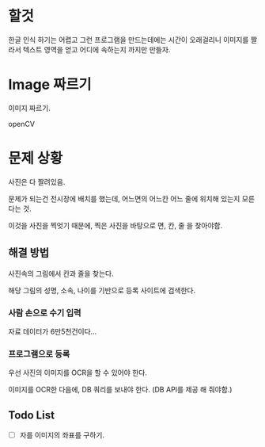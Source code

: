 # 할것

한글 인식 하기는 어렵고 그런 프로그램을 만드는데에는 시간이 오래걸리니 이미지를 짤라서 텍스트 영역을 얻고 어디에 속하는지 까지만 만들자.

# Image 짜르기

이미지 짜르기.

openCV

# 문제 상황
사진은 다 짤려있음.

문제가 되는건 전시장에 배치를 했는데, 어느면의 어느칸 어느 줄에 위치해 있는지 모른다는 것.

이것을 사진을 찍엇기 때문에, 찍은 사진을 바탕으로 면, 칸, 줄 을 찾아야함.

## 해결 방법

사진속의 그림에서 칸과 줄을 찾는다.

해당 그림의 성명, 소속, 나이를 기반으로 등록 사이트에 검색한다.

### 사람 손으로 수기 입력

자료 데이터가 6만5천건이다...

### 프로그램으로 등록

우선 사진의 이미지를 OCR을 할 수 있어야 한다.

이미지를 OCR한 다음에, DB 쿼리를 보내야 한다. (DB API를 제공 해 줘야함.)


## Todo List
- [ ] 자를 이미지의 좌표를 구하기.